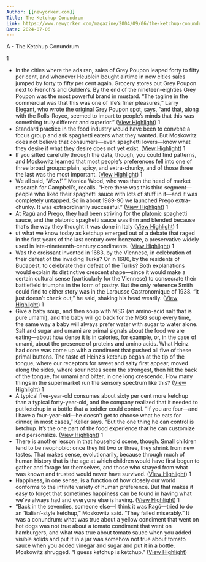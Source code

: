 ```yaml
---
Author: [[newyorker.com]]
Title: The Ketchup Conundrum
Link: https://www.newyorker.com/magazine/2004/09/06/the-ketchup-conundrum
Date: 2024-07-06
---
```

A - The Ketchup Conundrum

1
- In the cities where the ads ran, sales of Grey Poupon leaped forty to fifty per cent, and whenever Heublein bought airtime in new cities sales jumped by forty to fifty per cent again. Grocery stores put Grey Poupon next to French’s and Gulden’s. By the end of the nineteen-eighties Grey Poupon was the most powerful brand in mustard. “The tagline in the commercial was that this was one of life’s finer pleasures,” Larry Elegant, who wrote the original Grey Poupon spot, says, “and that, along with the Rolls-Royce, seemed to impart to people’s minds that this was something truly different and superior.” ([View Highlight](https://instapaper.com/read/1483805168/18807095))
1
- Standard practice in the food industry would have been to convene a focus group and ask spaghetti eaters what they wanted. But Moskowitz does not believe that consumers—even spaghetti lovers—know what they desire if what they desire does not yet exist. ([View Highlight](https://instapaper.com/read/1483805168/18807118))
1
- If you sifted carefully through the data, though, you could find patterns, and Moskowitz learned that most people’s preferences fell into one of three broad groups: plain, spicy, and extra-chunky, and of those three the last was the most important. ([View Highlight](https://instapaper.com/read/1483805168/18807126))
1
- We all said, ‘Wow!’ ” Monica Wood, who was then the head of market research for Campbell’s, recalls. “Here there was this third segment—people who liked their spaghetti sauce with lots of stuff in it—and it was completely untapped. So in about 1989-90 we launched Prego extra-chunky. It was extraordinarily successful.” ([View Highlight](https://instapaper.com/read/1483805168/18807128))
1
- At Ragú and Prego, they had been striving for the platonic spaghetti sauce, and the platonic spaghetti sauce was thin and blended because that’s the way they thought it was done in Italy ([View Highlight](https://instapaper.com/read/1483805168/18807131))
1
- ut what we know today as ketchup emerged out of a debate that raged in the first years of the last century over benzoate, a preservative widely used in late-nineteenth-century condiments. ([View Highlight](https://instapaper.com/read/1483805168/18807146))
1
- Was the croissant invented in 1683, by the Viennese, in celebration of their defeat of the invading Turks? Or in 1686, by the residents of Budapest, to celebrate their defeat of the Turks? Both explanations would explain its distinctive crescent shape—since it would make a certain cultural sense (particularly for the Viennese) to consecrate their battlefield triumphs in the form of pastry. But the only reference Smith could find to either story was in the Larousse Gastronomique of 1938. “It just doesn’t check out,” he said, shaking his head wearily. ([View Highlight](https://instapaper.com/read/1483805168/18807153))
1
- Give a baby soup, and then soup with MSG (an amino-acid salt that is pure umami), and the baby will go back for the MSG soup every time, the same way a baby will always prefer water with sugar to water alone. Salt and sugar and umami are primal signals about the food we are eating—about how dense it is in calories, for example, or, in the case of umami, about the presence of proteins and amino acids. What Heinz had done was come up with a condiment that pushed all five of these primal buttons. The taste of Heinz’s ketchup began at the tip of the tongue, where our receptors for sweet and salty first appear, moved along the sides, where sour notes seem the strongest, then hit the back of the tongue, for umami and bitter, in one long crescendo. How many things in the supermarket run the sensory spectrum like this? ([View Highlight](https://instapaper.com/read/1483805168/18807159))
1
- A typical five-year-old consumes about sixty per cent more ketchup than a typical forty-year-old, and the company realized that it needed to put ketchup in a bottle that a toddler could control. “If you are four—and I have a four-year-old—he doesn’t get to choose what he eats for dinner, in most cases,” Keller says. “But the one thing he can control is ketchup. It’s the one part of the food experience that he can customize and personalize. ([View Highlight](https://instapaper.com/read/1483805168/18807160))
1
- There is another lesson in that household scene, though. Small children tend to be neophobic: once they hit two or three, they shrink from new tastes. That makes sense, evolutionarily, because through much of human history that is the age at which children would have first begun to gather and forage for themselves, and those who strayed from what was known and trusted would never have survived. ([View Highlight](https://instapaper.com/read/1483805168/18807161))
1
- Happiness, in one sense, is a function of how closely our world conforms to the infinite variety of human preference. But that makes it easy to forget that sometimes happiness can be found in having what we’ve always had and everyone else is having. ([View Highlight](https://instapaper.com/read/1483805168/18807165))
1
- “Back in the seventies, someone else—I think it was Ragú—tried to do an ‘Italian’-style ketchup,” Moskowitz said. “They failed miserably.” It was a conundrum: what was true about a yellow condiment that went on hot dogs was not true about a tomato condiment that went on hamburgers, and what was true about tomato sauce when you added visible solids and put it in a jar was somehow not true about tomato sauce when you added vinegar and sugar and put it in a bottle. Moskowitz shrugged. “I guess ketchup is ketchup.” ([View Highlight](https://instapaper.com/read/1483805168/18807167))
